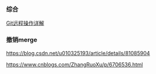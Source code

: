 ### 综合

[Git远程操作详解](https://www.ruanyifeng.com/blog/2014/06/git_remote.html)



### 撤销merge

https://blog.csdn.net/u010325193/article/details/81085904

https://www.cnblogs.com/ZhangRuoXu/p/6706536.html

